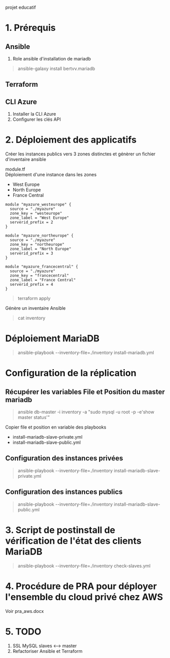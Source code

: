 projet educatif  

# 1. Prérequis
## Ansible
1. Role ansible d'installation de mariadb
> ansible-galaxy install bertvv.mariadb
## Terraform
## CLI Azure
1. Installer la CLI Azure
2. Configurer les clés API

# 2. Déploiement des applicatifs
Créer les instances publics vers 3 zones distinctes et génèrer un fichier d'inventaire ansible

module.tf  
Déploiement d'une instance dans les zones
- West Europe
- North Europe
- France Central
```
module "myazure_westeurope" {
  source = "./myazure"
  zone_key = "westeurope"
  zone_label = "West Europe"
  serverid_prefix = 2
}

module "myazure_northeurope" {
  source = "./myazure"
  zone_key = "northeurope"
  zone_label = "North Europe"
  serverid_prefix = 3
}

module "myazure_francecentral" {
  source = "./myazure"
  zone_key = "francecentral"
  zone_label = "France Central"
  serverid_prefix = 4
}
```
> terraform apply

Génère un inventaire Ansible  
> cat inventory

# Déploiement MariaDB 
> ansible-playbook --inventory-file=./inventory install-mariadb.yml

# Configuration de la réplication
## Récupérer les variables File et Position du master mariadb
> ansible db-master -i inventory -a "sudo mysql -u root -p -e'show master status'"

Copier file et position en variable des playbooks 
- install-mariadb-slave-private.yml
- install-mariadb-slave-public.yml

## Configuration des instances privées
> ansible-playbook --inventory-file=./inventory install-mariadb-slave-private.yml

## Configuration des instances publics
> ansible-playbook --inventory-file=./inventory install-mariadb-slave-public.yml

# 3. Script de postinstall de vérification de l'état des clients MariaDB

> ansible-playbook --inventory-file=./inventory check-slaves.yml

# 4. Procédure de PRA pour déployer l'ensemble du cloud privé chez AWS
Voir pra_aws.docx

# 5. TODO
1. SSL MySQL slaves <--> master
2. Refactoriser Ansible et Terraform
